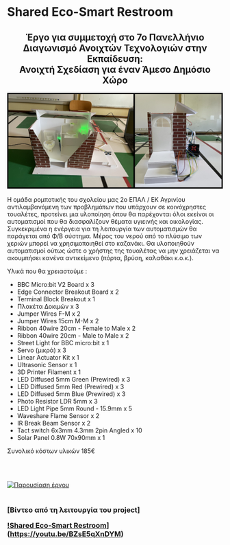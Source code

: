 # Shared Eco-Smart Restroom


<h2 align= center>Έργο για συμμετοχή στο 7ο Πανελλήνιο Διαγωνισμό Ανοιχτών Τεχνολογιών στην Εκπαίδευση: <br> Ανοιχτή Σχεδίαση για έναν Άμεσο Δημόσιο Χώρο</h2>

<p align="center">
  <img src="./pic/intro.jpg"  >
</p>


Η ομάδα ρομποτικής του σχολείου μας 2ο ΕΠΑΛ / ΕΚ Αγρινίου αντιλαμβανόμενη των προβλημάτων που υπάρχουν σε κοινόχρηστες τουαλέτες, προτείνει μια υλοποίηση όπου θα παρέχονται όλοι εκείνοι οι αυτοματισμοί που θα διασφαλίζουν θέματα υγιεινής και οικολογίας.
Συγκεκριμένα η ενέργεια για τη λειτουργία των αυτοματισμών θα παράγεται από Φ/Β σύστημα. Μέρος του νερού από το πλύσιμο των χεριών μπορεί να χρησιμοποιηθεί στο καζανάκι. Θα υλοποιηθούν αυτοματισμοί ούτως ώστε ο χρήστης της τουαλέτας να μην χρειάζεται να ακουμπήσει κανένα αντικείμενο (πόρτα, βρύση, καλαθάκι κ.ο.κ.).

Υλικά που θα χρειαστούμε :
<ul>
  <li> BBC Micro:bit V2 Board x 3 </li>
  <li> Edge Connector Breakout Board x 2 </li>
  <li> Terminal Block Breakout x 1 </li>
  <li> Πλακέτα Δοκιμών x 3 </li>
  <li> Jumper Wires F-M x 2 </li>
  <li> Jumper Wires 15cm Μ-Μ x 2 </li>
  <li> Ribbon 40wire 20cm - Female to Μale x 2 </li>
  <li> Ribbon 40wire 20cm - Male to Male x 2 </li>
  <li> Street Light for BBC micro:bit x 1 </li>
  <li> Servo (μικρά) x 3 </li>
  <li> Linear Actuator Kit x 1 </li>
  <li> Ultrasonic Sensor x 1 </li>
  <li> 3D Printer Filament x 1 </li>
  <li> LED Diffused 5mm Green (Prewired) x 3 </li>
  <li> LED Diffused 5mm Red (Prewired) x 3 </li>
  <li> LED Diffused 5mm Blue (Prewired) x 3 </li>
  <li> Photo Resistor LDR 5mm x 3 </li>
  <li> LED Light Pipe 5mm Round - 15.9mm x 5 </li>
  <li> Waveshare Flame Sensor x 2 </li>
  <li> IR Break Beam Sensor x 2 </li>
  <li> Tact switch 6x3mm 4.3mm 2pin Angled x 10 </li>
  <li> Solar Panel 0.8W 70x90mm x 1 </li>
</ul>
Συνολικό κόστων υλικών 185€

<br><br>

[![Παρουσίαση έργου](ttps://i9.ytimg.com/vi_webp/pKPuekAAOuM/mq3.webp?sqp=CNis2aIG-oaymwEmCMACELQB8quKqQMa8AEB-AH-CYAC0AWKAgwIABABGH8gKSgbMA8=&rs=AOn4CLCWAAV4AqgUc9v-00f6j5c4fqbHig)](https://view.genially.com/68037b72e07d4f22c79eec51/presentation-shared-eco-smart-restroom)
<br><br>
<h3>  
   
[Βίντεο από τη λειτουργία του project]

[!Shared Eco-Smart Restroom](ttps://i9.ytimg.com/vi_webp/pKPuekAAOuM/mq3.webp?sqp=CNis2aIG-oaymwEmCMACELQB8quKqQMa8AEB-AH-CYAC0AWKAgwIABABGH8gKSgbMA8=&rs=AOn4CLCWAAV4AqgUc9v-00f6j5c4fqbHig)](https://youtu.be/BZsE5qXnDYM)
